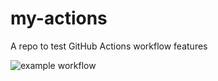 # my-actions
A repo to test GitHub Actions workflow features

![example workflow](https://github.com/meraj-kashi/my-actions/actions/workflows/deploy.yml/badge.svg)